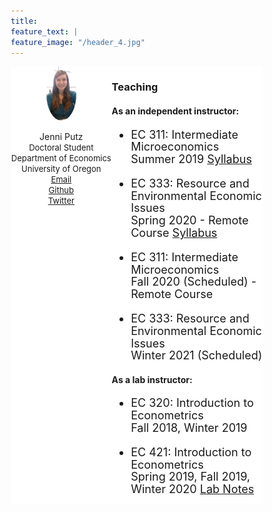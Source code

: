 ```yaml
---
title: 
feature_text: | 
feature_image: "/header_4.jpg" 
---
```

<html>
<head>
<meta name="viewport" content="width=device-width, initial-scale=1">
<script src="https://kit.fontawesome.com/4ddc2e813a.js" crossorigin="anonymous"></script>
<style>
img {
  border-radius: 50%;
}
</style>
   
<style>
button {
     width: 50%;
     height: 50%;
}
	
* {
  box-sizing: border-box;
}
	

/* Create two unequal columns that floats next to each other */
.column {
  float: left;
  padding: 0px;
  height: 700px; 
}

.left {
  width: 40%;
}

.right {
  width: 60%;
}

/* Clear floats after the columns */
.row:after {
  content: "";
  display: table;
  clear: both;
}
</style>
</head>
<body>


<div class="row" align="left">
  <div class="column left" align = "center" style="background-color:#ffffff;">
     <img src="/headshot.jpg" style="width:30%">
     <p style="text-align:center">Jenni Putz <br />
   <font size="-1"> Doctoral Student <br /> Department of Economics <br /> University of Oregon <br />	  
   <i class="fas fa-envelope"></i> <a href="mailto:jputz@uoregon.edu">    Email</a><br />
   <i class="fab fa-github-square"></i><a href="https://github.com/jenni-putz">    Github</a><br />
   <i class="fab fa-twitter-square"></i><a href="https://twitter.com/pootzie_xoxo">    Twitter</a>
   </font></p>
  </div>
  
  <div class="column right" style="background-color:#ffffff;">
  <h3> Teaching </h3>
  <h4>As an independent instructor: </h4>
    <font size="4"><ul>
    <li> <p style="line-height:110%"> EC 311: Intermediate Microeconomics <br>
	    Summer 2019 <a href="/EC311Syllabus.pdf">Syllabus</a></p></li>
    <li><p style="line-height:110%"> EC 333: Resource and Environmental Economic Issues <br>
	    Spring 2020 - Remote Course <a href="/EC333_Syllabus_1.pdf">Syllabus</a></p></li>
    <li> <p style="line-height:110%"> EC 311: Intermediate Microeconomics <br>
	    Fall 2020 (Scheduled) - Remote Course</p></li>
    <li><p style="line-height:110%"> EC 333: Resource and Environmental Economic Issues <br>
	    Winter 2021 (Scheduled)</p></li>
    </ul></font>
    <h4> As a lab instructor: </h4>  
    <font size="4"><ul>
    <li> <p style="line-height:110%"> EC 320: Introduction to Econometrics <br>
	    Fall 2018, Winter 2019 </p></li>
    <li><p style="line-height:110%"> EC 421: Introduction to Econometrics <br>
    Spring 2019, Fall 2019, Winter 2020 <a href="https://jenniputz.com/EC421_W20_Lab/">Lab Notes</a></p></li>
    <li> <p style="line-height:110%">EC 425/525: Econometrics (First year PhD course) <br> 
	    Spring 2019</p></li>
    </ul></font>
 <h4>Selected Student Feedback: </h4>
	<font size="4"><ul>
    <li><p> It was an awesome class, I hope Prof. Putz continues to teach economics at the UO, her future students will be very lucky when they have her as an instructor. - EC 333</p></li>
    <li><p>I have absolutely loved this course . The material was interesting and the instructor was knowledgeable about all of it. I was never bored during lectures and they were designed to keep my attention. Thank you for being an awesome instructor and being so accommodating. - EC 333</p>,/li>
    <li> <p>The way that Jenni presents and explains the material works very well for me and my perception is that it works well for the others in the class as well. Honestly, concepts that didn’t quite click in EC201, clicked perfectly when we reviewed them on day one of EC311. I would also like to mention a few other positive notes: She keeps us engaged; encourages participation; is prompt when replying to questions via email; is available and flexible with office hours; pauses during lecture to provide alternate explanations to problems when needed; and, because she is writing things out as she explains them, is ensuring that we are really taking in the material covered. It is clear that she takes the time to prepare for class and knows the material she is presenting backwards and sideways. - EC 311</p></li>
 <li><p>She is extremely knowledgable about what is talking about and makes concepts that are harder to grasp easier to understand. She is extremely patient and able to word explanations in multiple different ways in order for each and every student to understand. Ms. Putz is extremely approachable and creates an awesome learning environment. - EC 421 Lab</p></li>
   </ul>
  </div>
</div>

</body>
</html>
